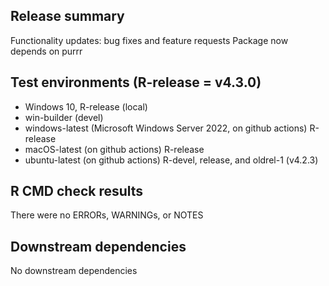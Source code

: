 ## Release summary
Functionality updates: bug fixes and feature requests
Package now depends on purrr

## Test environments (R-release = v4.3.0)
* Windows 10, R-release (local)
* win-builder (devel)
* windows-latest (Microsoft Windows Server 2022, on github actions) R-release
* macOS-latest (on github actions) R-release
* ubuntu-latest (on github actions) R-devel, release, and oldrel-1 (v4.2.3)

## R CMD check results
There were no ERRORs, WARNINGs, or NOTES

## Downstream dependencies
No downstream dependencies
